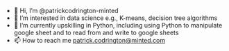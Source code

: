 - 👋 Hi, I’m @patrickcodrington-minted
- 👀 I’m interested in data science e.g., K-means, decision tree algorithms
- 🌱 I’m currently upskilling in Python, including using Python to manipulate google sheet and to read from and write to google sheets
- 📫 How to reach me patrick.codrington@minted.com

<!---
patrickcodrington-minted/patrickcodrington-minted is a ✨ special ✨ repository because its `README.md` (this file) appears on your GitHub profile.
You can click the Preview link to take a look at your changes.
--->
